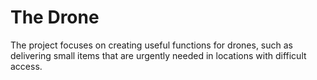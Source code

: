 # The Drone
The project focuses on creating useful functions for drones, such as delivering
small items that are urgently needed in locations with difficult access.
